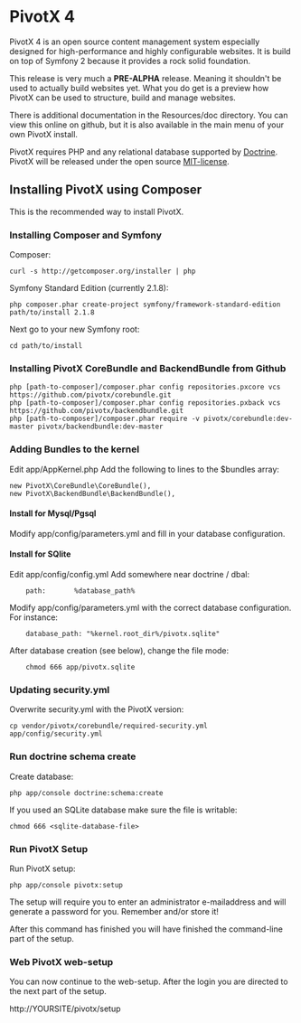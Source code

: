 PivotX 4
========

PivotX 4 is an open source content management system especially designed for high-performance and highly configurable websites.
It is build on top of Symfony 2 because it provides a rock solid foundation.

This release is very much a **PRE-ALPHA** release. Meaning it shouldn't be used to actually build websites yet.
What you do get is a preview how PivotX can be used to structure, build and manage websites.

There is additional documentation in the Resources/doc directory. You can view this online on github, but it is also available
in the main menu of your own PivotX install.

PivotX requires PHP and any relational database supported by [Doctrine](http://www.doctrine-project.org/).
PivotX will be released under the open source [MIT-license](http://opensource.org/licenses/mit-license.php).


Installing PivotX using Composer
--------------------------------

This is the recommended way to install PivotX.


### Installing Composer and Symfony

Composer:

    curl -s http://getcomposer.org/installer | php

Symfony Standard Edition (currently 2.1.8):

    php composer.phar create-project symfony/framework-standard-edition path/to/install 2.1.8

Next go to your new Symfony root:

    cd path/to/install


### Installing PivotX CoreBundle and BackendBundle from Github

    php [path-to-composer]/composer.phar config repositories.pxcore vcs https://github.com/pivotx/corebundle.git
    php [path-to-composer]/composer.phar config repositories.pxback vcs https://github.com/pivotx/backendbundle.git
    php [path-to-composer]/composer.phar require -v pivotx/corebundle:dev-master pivotx/backendbundle:dev-master


### Adding Bundles to the kernel

Edit app/AppKernel.php
Add the following to lines to the $bundles array:

    new PivotX\CoreBundle\CoreBundle(),
    new PivotX\BackendBundle\BackendBundle(),


#### Install for Mysql/Pgsql

Modify app/config/parameters.yml and fill in your database configuration.


#### Install for SQlite

Edit app/config/config.yml
Add somewhere near doctrine / dbal:

        path:       %database_path%

Modify app/config/parameters.yml with the correct database configuration. For instance:

        database_path: "%kernel.root_dir%/pivotx.sqlite"

After database creation (see below), change the file mode:

        chmod 666 app/pivotx.sqlite


### Updating security.yml

Overwrite security.yml with the PivotX version:

    cp vendor/pivotx/corebundle/required-security.yml  app/config/security.yml


### Run doctrine schema create

Create database:

    php app/console doctrine:schema:create

If you used an SQLite database make sure the file is writable:

    chmod 666 <sqlite-database-file>


### Run PivotX Setup

Run PivotX setup:

    php app/console pivotx:setup

The setup will require you to enter an administrator e-mailaddress and will
generate a password for you. Remember and/or store it!

After this command has finished you will have finished the command-line
part of the setup.


### Web PivotX web-setup

You can now continue to the web-setup. After the login you are directed to
the next part of the setup.

http://YOURSITE/pivotx/setup

